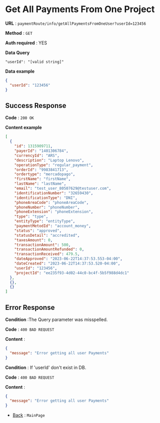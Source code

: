 # Get All Payments From One Project

**URL** : `paymentRoute/info/getAllPaymentsFromOneUser?userId=123456`

**Method** : `GET`

**Auth required** : YES

**Data Query**

    "userId": "[valid string]"

**Data example**

```json
{
  "userId": "123456"
}
```

## Success Response

**Code** : `200 OK`

**Content example**

```json
[
  {
    "id": 1315909711,
    "payerId": "1401306784",
    "currencyId": "ARS",
    "description": "Laptop Lenovo",
    "operationType": "regular_payment",
    "orderId": "9983841713",
    "ordertype": "mercadopago",
    "firstName": "firstName",
    "lastName": "lastName",
    "email": "test_user_80507629@testuser.com",
    "identificationNumber": "32659430",
    "identificationType": "DNI",
    "phoneAreaCode": "phoneAreaCode",
    "phoneNumber": "phoneNumber",
    "phoneExtension": "phoneExtension",
    "type": "type",
    "entityType": "entityType",
    "paymentMetodId": "account_money",
    "status": "approved",
    "statusDetail": "accredited",
    "taxesAmount": 0,
    "transactionAmount": 500,
    "transactionAmountRefunded": 0,
    "transactionReceived": 479.5,
    "dateApproved": "2023-06-22T14:37:53.553-04:00",
    "dateCreated": "2023-06-22T14:37:53.520-04:00",
    "userId": "123456",
    "projectId": "ee235f93-4d02-44c0-bc4f-5b5f988d4dc1"
  },
  {},
  {}
]
```

## Error Response

**Condition** :The Query parameter was misspelled.

**Code** : `400 BAD REQUEST`

**Content** :

```json
{
  "message": "Error getting all user Payments"
}
```

**Condition** : If 'userId' don't exist in DB.

**Code** : `400 BAD REQUEST`

**Content** :

```json
{
  "message": "Error getting all user Payments"
}
```

- [Back](../../readme.md) : `MainPage`
